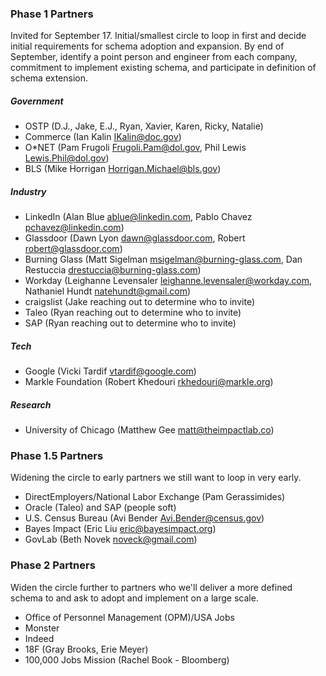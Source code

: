 ### Phase 1 Partners
Invited for September 17. Initial/smallest circle to loop in first and decide initial requirements for schema adoption and expansion. By end of September, identify a point person and engineer from each company, commitment to implement existing schema, and participate in definition of schema extension.

##### Government
* OSTP (D.J., Jake, E.J., Ryan, Xavier, Karen, Ricky, Natalie)
* Commerce (Ian Kalin <IKalin@doc.gov>)
* O*NET (Pam Frugoli <Frugoli.Pam@dol.gov>, Phil Lewis <Lewis.Phil@dol.gov>)
* BLS (Mike Horrigan <Horrigan.Michael@bls.gov>)

##### Industry
* LinkedIn (Alan Blue <ablue@linkedin.com>, Pablo Chavez <pchavez@linkedin.com>)
* Glassdoor (Dawn Lyon <dawn@glassdoor.com>, Robert <robert@glassdoor.com>)
* Burning Glass (Matt Sigelman <msigelman@burning-glass.com>, Dan Restuccia <drestuccia@burning-glass.com>)
* Workday (Leighanne Levensaler <leighanne.levensaler@workday.com>, Nathaniel Hundt <natehundt@gmail.com>)
* craigslist (Jake reaching out to determine who to invite)
* Taleo (Ryan reaching out to determine who to invite)
* SAP (Ryan reaching out to determine who to invite)

##### Tech
* Google (Vicki Tardif <vtardif@google.com>)
* Markle Foundation (Robert Khedouri <rkhedouri@markle.org>)

##### Research
* University of Chicago (Matthew Gee <matt@theimpactlab.co>)

### Phase 1.5 Partners
Widening the circle to early partners we still want to loop in very early.
* DirectEmployers/National Labor Exchange (Pam Gerassimides)
* Oracle (Taleo) and SAP (people soft)
* U.S. Census Bureau (Avi Bender <Avi.Bender@census.gov>)
* Bayes Impact (Eric Liu <eric@bayesimpact.org>)
* GovLab (Beth Novek <noveck@gmail.com>)

### Phase 2 Partners
Widen the circle further to partners who we'll deliver a more defined schema to and ask to adopt and implement on a large scale.
* Office of Personnel Management (OPM)/USA Jobs
* Monster
* Indeed
* 18F (Gray Brooks, Erie Meyer)
* 100,000 Jobs Mission (Rachel Book - Bloomberg)
